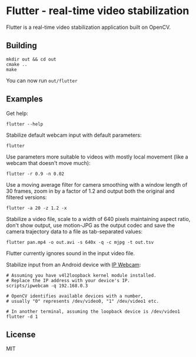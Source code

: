 # Flutter - real-time video stabilization

Flutter is a real-time video stabilization application built on OpenCV.

## Building

    mkdir out && cd out
    cmake ..
    make

You can now run `out/flutter`

## Examples

Get help:

    flutter --help

Stabilize default webcam input with default parameters:

    flutter

Use parameters more suitable to videos with mostly local
movement (like a webcam that doesn't move much):

    flutter -r 0.9 -n 0.02

Use a moving average filter for camera smoothing with a window
length of 30 frames, zoom in by a factor of 1.2 and output both
the original and filtered versions:

    flutter -a 20 -z 1.2 -x

Stabilize a video file, scale to a width of 640 pixels maintaining
aspect ratio, don't show output, use motion-JPG as the output codec
and save the camera trajectory data to a file as tab-separated values:

    flutter pan.mp4 -o out.avi -s 640x -q -c mjpg -t out.tsv

Flutter currently ignores sound in the input video file.

Stabilize input from an Android device with [IP Webcam](https://play.google.com/store/apps/details?id=com.pas.webcam):

    # Assuming you have v4l2loopback kernel module installed.
    # Replace the IP address with your device's IP.
    scripts/ipwebcam -q 192.168.0.3
    
    # OpenCV identifies available devices with a number,
    # usually "0" represents /dev/video0, "1" /dev/video1 etc.
    
    # In another terminal, assuming the loopback device is /dev/video1
    flutter -d 1

## License

MIT
